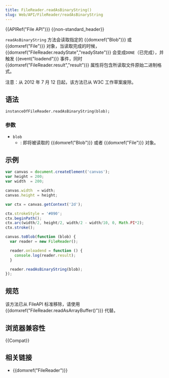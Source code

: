 ```yaml
---
title: FileReader.readAsBinaryString()
slug: Web/API/FileReader/readAsBinaryString
---
```


{{APIRef("File API")}} {{non-standard_header}}

`readAsBinaryString` 方法会读取指定的 {{domxref("Blob")}} 或 {{domxref("File")}} 对象，当读取完成的时候，{{domxref("FileReader.readyState","readyState")}} 会变成`DONE`（已完成），并触发 {{event("loadend")}} 事件，同时 {{domxref("FileReader.result","result")}} 属性将包含所读取文件原始二进制格式。

注意：从 2012 年 7 月 12 日起，该方法已从 W3C 工作草案废除。

## 语法

```plain
instanceOfFileReader.readAsBinaryString(blob);
```

### 参数

- `blob`
  - : 即将被读取的 {{domxref("Blob")}} 或者 {{domxref("File")}} 对象。

## 示例

```js
var canvas = document.createElement('canvas');
var height = 200;
var width  = 200;

canvas.width  = width;
canvas.height = height;

var ctx = canvas.getContext('2d');

ctx.strokeStyle = '#090';
ctx.beginPath();
ctx.arc(width/2, height/2, width/2 - width/10, 0, Math.PI*2);
ctx.stroke();

canvas.toBlob(function (blob) {
  var reader = new FileReader();

  reader.onloadend = function () {
    console.log(reader.result);
  }

  reader.readAsBinaryString(blob);
});
```

## 规范

该方法已从 FileAPI 标准移除，请使用 {{domxref("FileReader.readAsArrayBuffer()")}} 代替。

## 浏览器兼容性

{{Compat}}

## 相关链接

- {{domxref("FileReader")}}
